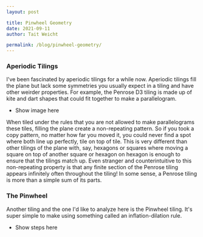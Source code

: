 ```yaml
---
layout: post

title: Pinwheel Geometry
date: 2021-09-11
author: Tait Weicht

permalink: /blog/pinwheel-geometry/
---
```

### Aperiodic Tilings

I've been fascinated by aperiodic tilings for a while now.
Aperiodic tilings fill the plane but lack some symmetries you usually expect in a tiling and have other weirder properties.
For example, the Penrose D3 tiling is made up of kite and dart shapes that could fit together to make a parallelogram.
- Show image here

When tiled under the rules that you are not allowed to make parallelograms these tiles, filling the plane create a non-repeating pattern.
So if you took a copy pattern, no matter how far you moved it, you could never find a spot where both line up perfectly, tile on top of tile.
This is very different than other tilings of the plane with, say, hexagons or squares where moving a square on top of another square or hexagon on hexagon is enough to ensure that the tilings match up.
Even stranger and counterintuitive to this non-repeating property is that any finite section of the Penrose tiling appears infinitely often throughout the tiling!
In some sense, a Penrose tiling is more than a simple sum of its parts.

### The Pinwheel

Another tiling and the one I'd like to analyze here is the Pinwheel tiling.
It's super simple to make using something called an inflation-dilation rule.
- Show steps here

